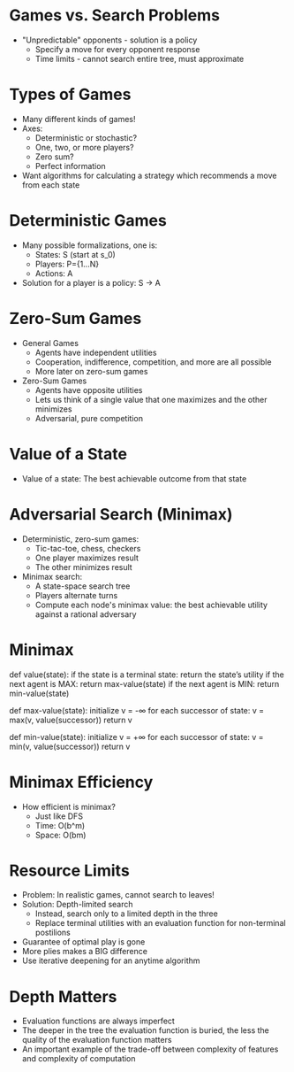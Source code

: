 # Games vs. Search Problems
- "Unpredictable" opponents - solution is a policy
    - Specify a move for every opponent response
    - Time limits - cannot search entire tree, must approximate

# Types of Games
- Many different kinds of games!
- Axes:
    - Deterministic or stochastic?
    - One, two, or more players?
    - Zero sum?
    - Perfect information
- Want algorithms for calculating a strategy which recommends a move from each state

# Deterministic Games
- Many possible formalizations, one is:
    - States: S (start at s_0)
    - Players: P={1...N}
    - Actions: A
- Solution for a player is a policy: S -> A

# Zero-Sum Games
- General Games
    - Agents have independent utilities
    - Cooperation, indifference, competition, and more are all possible
    - More later on zero-sum games
- Zero-Sum Games
    - Agents have opposite utilities
    - Lets us think of a single value that one maximizes and the other minimizes
    - Adversarial, pure competition

# Value of a State
- Value of a state: The best achievable outcome from that state

# Adversarial Search (Minimax)
- Deterministic, zero-sum games:
    - Tic-tac-toe, chess, checkers
    - One player maximizes result
    - The other minimizes result
- Minimax search:
    - A state-space search tree
    - Players alternate turns
    - Compute each node's minimax value: the best achievable utility against a rational adversary

# Minimax

def value(state):
    if the state is a terminal state: return the state’s utility
    if the next agent is MAX: return max-value(state)
    if the next agent is MIN: return min-value(state)

def max-value(state):
    initialize v = -∞
    for each successor of state:
        v = max(v, value(successor))
    return v

def min-value(state):
    initialize v = +∞
    for each successor of state:
        v = min(v, value(successor))
    return v

# Minimax Efficiency
- How efficient is minimax?
    - Just like DFS
    - Time: O(b^m)
    - Space: O(bm)

# Resource Limits
- Problem: In realistic games, cannot search to leaves!
- Solution: Depth-limited search
    - Instead, search only to a limited depth in the three
    - Replace terminal utilities with an evaluation function for non-terminal postilions
- Guarantee of optimal play is gone
- More plies makes a BIG difference
- Use iterative deepening for an anytime algorithm

# Depth Matters
- Evaluation functions are always imperfect
- The deeper in the tree the evaluation function is buried, the less the quality of the evaluation function matters
- An important example of the trade-off between complexity of features and complexity of computation
